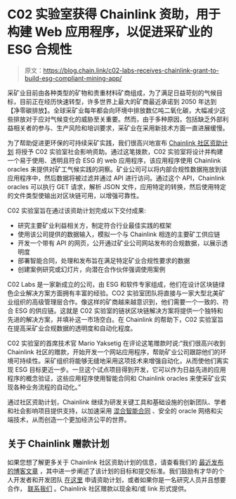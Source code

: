 # C02 实验室获得 Chainlink 资助，用于构建 Web 应用程序，以促进采矿业的 ESG 合规性

> 原文：<https://blog.chain.link/c02-labs-receives-chainlink-grant-to-build-esg-compliant-mining-app/>

采矿业目前由各种类型的矿物和贵重材料矿商组成，为了满足日益苛刻的气候目标，目前正在经历快速转型，许多世界上最大的矿商最近承诺到 2050 年达到[](https://www.reuters.com/business/sustainable-business/worlds-largest-miners-pledge-net-zero-carbon-emissions-by-2050-2021-10-05/)【净零碳排放】。全球采矿业每年都会向环境中排放数亿吨二氧化碳，大幅减少这些排放对于应对气候变化的威胁至关重要。然而，由于多种原因，包括缺乏外部利益相关者的参与、生产风险和培训要求，采矿业在采用新技术方面一直进展缓慢。

为了帮助促进更环保的可持续采矿实践，我们很高兴地宣布 [Chainlink 社区资助计划](https://chain.link/community/grants) 将授予 C02 实验室社会影响资助。通过这笔拨款，C02 实验室将设计并构建一个易于使用、透明且符合 ESG 的 web 应用程序，该应用程序使用 Chainlink oracles 来提供对矿工气候实践的洞察。矿业公司可以将内部合规性数据拖放到该应用程序中，然后数据将被过滤并通过 API 进行访问。通过这个 API，Chainlink oracles 可以执行 GET 请求，解析 JSON 文件，应用特定的转换，然后使用特定的文件类型使输出对区块链可用，以增强可靠性。

C02 实验室旨在通过该资助计划完成以下交付成果:

*   研究主要矿业利益相关方，制定符合行业最佳实践的框架
*   使用该公司提供的数据输入，模拟一个与 Chainlink 相连的主要矿工供应链
*   开发一个带有 API 的网页，公开通过矿业公司网站发布的合规数据，以展示透明度
*   部署智能合同，处理和发布旨在满足特定矿业合规性要求的数据
*   创建案例研究或幻灯片，向潜在合作伙伴强调使用案例

C02 Labs 是一家新成立的公司，由 ESG 和软件专家组成，他们在设计区块链绿色企业解决方案方面拥有丰富的经验。CO2 实验室团队将直接与一家大型北美矿业组织的高级管理层合作。像这样的矿商越来越意识到，他们需要一个一致的、符合 ESG 的供应链。这就是 C02 实验室的链状区块链解决方案将提供一个独特和先进的解决方案，并填补这一市场空白。在 Chainlink 的帮助下，C02 实验室旨在提高采矿业合规数据的透明度和自动化程度。

C02 实验室的首席技术官 Mario Yaksetig 在评论这笔赠款时说:“我们很高兴收到 Chainlink 社区的赠款，开始开发一个网站应用程序，帮助矿业公司跟踪他们的环境可持续性。采矿组织将能够无缝地采用这项技术来增强自动化，从而使他们离实现 ESG 目标更近一步。一旦这个试点项目得到开发，它可以作为日益先进的应用程序的概念验证，这些应用程序使用智能合同和 Chainlink oracles 来使采矿业实现各种业务流程的自动化。”

通过社区资助计划，Chainlink 继续为研发关键工具和基础设施的创新团队、学者和社会影响项目提供支持，以加速采用 [混合智能合同](https://blog.chain.link/hybrid-smart-contracts-explained/) 、安全的 oracle 网络和尖端技术，从而创造一个更加经济公平的世界。

## 关于 Chainlink 赠款计划

如果您想了解更多关于 Chainlink 社区资助计划的信息，请查看我们的 [最近发布的博客文章](https://blog.chain.link/introducing-the-chainlink-community-grant-program/) ，其中进一步阐述了该计划的目标和提交标准。我们鼓励有才华的个人开发者和开发团队 [在这里](https://chainlinkgrants.typeform.com/to/efEbsq) 申请资助计划，或者如果你是一名研究人员并且想要合作， [联系我们](/cdn-cgi/l/email-protection#dfadbaacbabeadbcb79fbcb7beb6b1b3b6b1b4b3bebdacf1bcb0b2) 。Chainlink 社区赠款以现金和/或 link 形式提供。